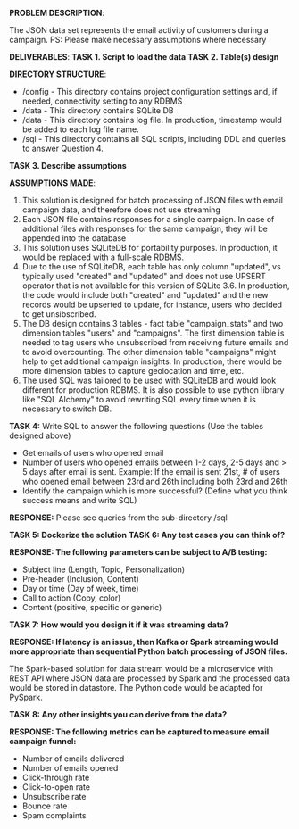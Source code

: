 <b>PROBLEM DESCRIPTION</b>:

The JSON data set represents the email activity of customers during a campaign.
PS: Please make necessary assumptions where necessary 

<b>DELIVERABLES</b>:
<b>TASK 1. Script to load the data</b>
<b>TASK 2. Table(s) design </b>

<b>DIRECTORY STRUCTURE</b>:

- /config - This directory contains project configuration settings and, if needed, connectivity setting to any RDBMS
- /data - This directory contains SQLite DB
- /data - This directory contains log file. In production, timestamp would be added to each log file name.
- /sql - This directory contains all SQL scripts, including DDL and queries to answer Question 4.


<b>TASK 3. Describe assumptions</b>

<b>ASSUMPTIONS MADE</b>:
1) This solution is designed for batch processing of JSON files with email campaign data, and therefore does not use streaming
2) Each JSON file contains responses for a single campaign. In case of additional files with responses for the same campaign, they will be appended into the database
3) This solution uses SQLiteDB for portability purposes. In production, it would be replaced with a full-scale RDBMS.
4) Due to the use of SQLiteDB, each table has only column "updated", vs typically used "created" and "updated" and does not use UPSERT operator that is not available for this version of SQLite 3.6. In production, the code would include both "created" and "updated" and the new records would be upserted to update, for instance, users who decided to get unsibscribed.
5) The DB design contains 3 tables - fact table "campaign_stats" and two dimension tables "users" and "campaigns". The first dimension table is needed to tag users who unsubscribed from receiving future emails and to avoid overcounting. The other dimension table "campaigns" might help to get additional campaign insights. In production, there would be more dimension tables to capture geolocation and time, etc.
6) The used SQL was tailored to be used with SQLiteDB and would look different for production RDBMS. It is also possible to use python library like "SQL Alchemy" to avoid rewriting SQL every time when it is necessary to switch DB.

<b>TASK 4:</b>
Write SQL to answer the following questions (Use the tables designed above) 
   - Get emails of users who opened email
   - Number of users who opened emails between 1-2 days, 2-5 days and > 5 days after email is sent. Example: If the email is sent 21st, # of users who opened email between 23rd and 26th including both 23rd and 26th
   - Identify the campaign which is more successful? (Define what you think success means and write SQL) 
   
   <b>RESPONSE:</b>
   Please see queries from the sub-directory /sql
   
<b>TASK 5: Dockerize the solution</b>
<b>TASK 6: Any test cases you can think of?</b>

<b>RESPONSE: The following parameters can be subject to A/B testing:</b>

-	Subject line (Length, Topic, Personalization)
-	Pre-header (Inclusion, Content)
-	Day or time (Day of week, time)
-	Call to action (Copy, color)
-	Content (positive, specific or generic)

<b>TASK 7: How would you design it if it was streaming data?</b>

<b>RESPONSE: If latency is an issue, then Kafka or Spark streaming would more appropriate than sequential Python batch processing of JSON files.</b>

The Spark-based solution for data stream would be a microservice with REST API where JSON data are processed by Spark and the processed data would be stored in datastore.
The Python code would be adapted for PySpark.

<b>TASK 8: Any other insights you can derive from the data? </b>

<b>RESPONSE: The following metrics can be captured to measure email campaign funnel:</b>
- Number of emails delivered
- Number of emails opened
- Click-through rate
- Click-to-open rate
- Unsubscribe rate
- Bounce rate
- Spam complaints 




